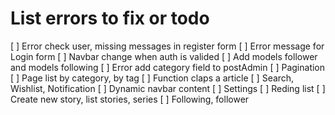 # List errors to fix or todo

[ ] Error check user, missing messages in register form
[ ] Error message for Login form
[ ] Navbar change when auth is valided
[ ] Add models follower and models following
[ ] Error add category field to postAdmin
[ ] Pagination
[ ] Page list by category, by tag
[ ] Function claps a article
[ ] Search, Wishlist, Notification
[ ] Dynamic navbar content
[ ] Settings
[ ] Reding list
[ ] Create new story, list stories, series
[ ] Following, follower
